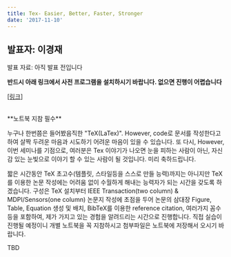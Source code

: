 ```yaml
---
title: Tex- Easier, Better, Faster, Stronger
date: '2017-11-10'
---
```


## 발표자: 이경재

발표 자료: 아직 발표 전입니다

**반드시 아래 링크에서 사전 프로그램을 설치하시기 바랍니다. 없으면 진행이 어렵습니다**

[[링크](https://www.dropbox.com/s/wpzmu1i6v1sgw5g/TEX_%EC%A4%80%EB%B9%84%EB%AC%BC.zip?dl=0)]

<br>
**노트북 지참 필수**
<br>

누구나 한번쯤은 들어봤음직한 "TeX(LaTex)". However, code로 문서를 작성한다고 하여 살짝 두려운 마음과 시도하기 어려운 마음이 있을 수 있습니다. 또 다시, However, 이번 세미나를 기점으로, 여러분은 Tex 이야기가 나오면 눈을 피하는 사람이 아닌, 자신감 있는 눈빛으로 이야기 할 수 있는 사람이 될 것입니다. 미리 축하드립니다.

짧은 시간동안 TeX 초고수(템플릿, 스타일등을 스스로 만들 능력)까지는 아니지만 TeX를 이용한 논문 작성에는 어려움 없이 수월하게 해내는 능력자가 되는 시간을 갖도록 하겠습니다. 구성은 TeX 설치부터 IEEE Transaction(two column) & MDPI/Sensors(one column) 논문지 작성에 초점을 두어 논문의 삼대장 Figure, Table, Equation 생성 및 배치, BibTeX를 이용한 reference citation, 여러가지 꼼수 등을 포함하여, 제가 가지고 있는 경험을 알려드리는 시간으로 진행합니다. 직접 실습이 진행될 예정이니 개별 노트북을 꼭 지참하시고 첨부파일은 노트북에 저장해서 오시기 바랍니다.




TBD
